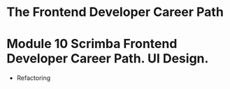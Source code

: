 # The Frontend Developer Career Path

# Module 10 Scrimba Frontend Developer Career Path. UI Design.

- Refactoring
